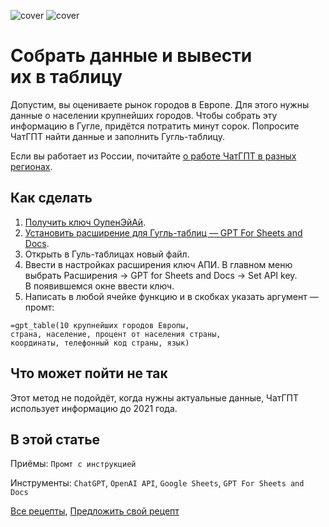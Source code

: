 ![cover](https://github.com/Open-Prompting/Knowledge-Base/blob/main/content/recipes/spreadsheet/media/cover-spreadsheet-dark.svg#gh-dark-mode-only)
![cover](https://github.com/Open-Prompting/Knowledge-Base/blob/main/content/recipes/spreadsheet/media/cover-spreadsheet-light.svg#gh-light-mode-only)

# Собрать данные и&nbsp;вывести их&nbsp;в&nbsp;таблицу

Допустим, вы&nbsp;оцениваете рынок городов в&nbsp;Европе. Для этого нужны данные о&nbsp;населении крупнейших городов. Чтобы собрать эту информацию в&nbsp;Гугле, придётся потратить минут сорок. Попросите ЧатГПТ найти данные и&nbsp;заполнить Гугль-таблицу.

Если вы работает из России, почитайте [о&nbsp;работе ЧатГПТ в&nbsp;разных регионах](https://github.com/Open-Prompting/Knowledge-Base/blob/main/content/articles/ruchatgpt/).


## Как сделать
1. [Получить ключ ОупенЭйАй](https://platform.openai.com/account/api-keys).
2. [Установить расширение для Гугль-таблиц&nbsp;&mdash; GPT For Sheets and Docs](https://workspace.google.com/marketplace/app/gpt_for_sheets_and_docs/677318054654).
3. Открыть в&nbsp;Гуль-таблицах новый файл.
4. Ввести в настройках расширения ключ АПИ. В&nbsp;главном меню выбрать Расширения → GPT for Sheets and Docs → Set&nbsp;API&nbsp;key. В&nbsp;появившемся окне ввести ключ.
5. Написать в&nbsp;любой ячейке функцию и&nbsp;в&nbsp;скобках указать аргумент&nbsp;&mdash; промт:
```
=gpt_table(10 крупнейших городов Европы, 
страна, население, процент от населения страны, 
координаты, телефонный код страны, язык)
```

## Что может пойти не так
Этот метод не&nbsp;подойдёт, когда нужны актуальные данные, ЧатГПТ использует информацию до&nbsp;2021&nbsp;года.

## В этой статье
Приёмы: `Промт с инструкцией`

Инструменты: `ChatGPT`, `OpenAI API`, `Google Sheets`, `GPT For Sheets and Docs`

[Все рецепты](https://github.com/Open-Prompting/Open-Prompting/blob/main/README.md#user-content-рецепты), [Предложить свой рецепт](#)

